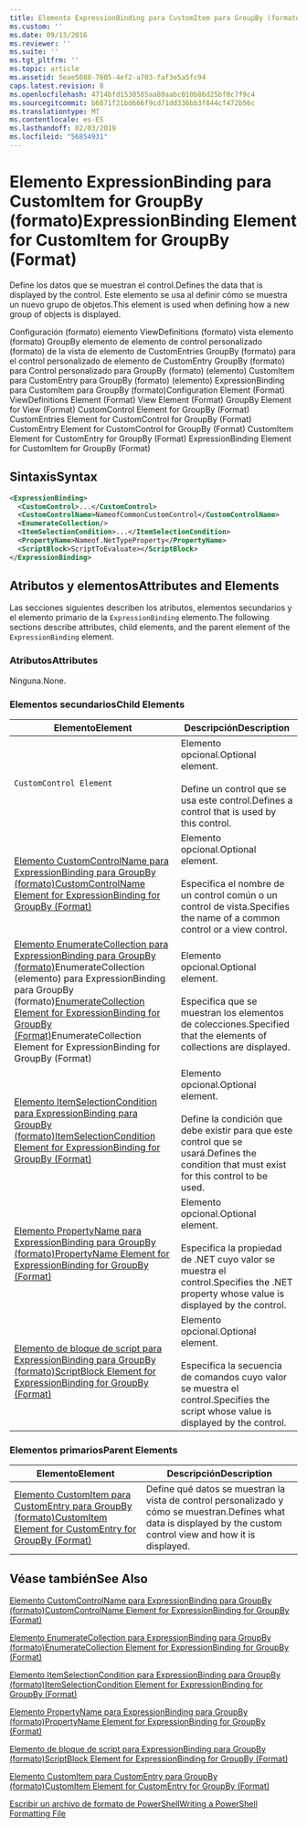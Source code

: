 ```yaml
---
title: Elemento ExpressionBinding para CustomItem para GroupBy (formato) | Microsoft Docs
ms.custom: ''
ms.date: 09/13/2016
ms.reviewer: ''
ms.suite: ''
ms.tgt_pltfrm: ''
ms.topic: article
ms.assetid: 5eae5088-7605-4ef2-a703-faf3e5a5fc94
caps.latest.revision: 8
ms.openlocfilehash: 4714bfd1530585aa80aabc010b86d25bf0c7f9c4
ms.sourcegitcommit: b6871f21bd666f9cd71dd336bb3f844cf472b56c
ms.translationtype: MT
ms.contentlocale: es-ES
ms.lasthandoff: 02/03/2019
ms.locfileid: "56854931"
---
```

# <a name="expressionbinding-element-for-customitem-for-groupby-format"></a><span data-ttu-id="88c97-102">Elemento ExpressionBinding para CustomItem for GroupBy (formato)</span><span class="sxs-lookup"><span data-stu-id="88c97-102">ExpressionBinding Element for CustomItem for GroupBy (Format)</span></span>

<span data-ttu-id="88c97-103">Define los datos que se muestran el control.</span><span class="sxs-lookup"><span data-stu-id="88c97-103">Defines the data that is displayed by the control.</span></span> <span data-ttu-id="88c97-104">Este elemento se usa al definir cómo se muestra un nuevo grupo de objetos.</span><span class="sxs-lookup"><span data-stu-id="88c97-104">This element is used when defining how a new group of objects is displayed.</span></span>

<span data-ttu-id="88c97-105">Configuración (formato) elemento ViewDefinitions (formato) vista elemento (formato) GroupBy elemento de elemento de control personalizado (formato) de la vista de elemento de CustomEntries GroupBy (formato) para el control personalizado de elemento de CustomEntry GroupBy (formato) para Control personalizado para GroupBy (formato) (elemento) CustomItem para CustomEntry para GroupBy (formato) (elemento) ExpressionBinding para CustomItem para GroupBy (formato)</span><span class="sxs-lookup"><span data-stu-id="88c97-105">Configuration Element (Format) ViewDefinitions Element (Format) View Element (Format) GroupBy Element for View (Format) CustomControl Element for GroupBy (Format) CustomEntries Element for CustomControl for GroupBy (Format) CustomEntry Element for CustomControl for GroupBy (Format) CustomItem Element for CustomEntry for GroupBy (Format) ExpressionBinding Element for CustomItem for GroupBy (Format)</span></span>

## <a name="syntax"></a><span data-ttu-id="88c97-106">Sintaxis</span><span class="sxs-lookup"><span data-stu-id="88c97-106">Syntax</span></span>

```xml
<ExpressionBinding>
  <CustomControl>...</CustomControl>
  <CustomControlName>NameofCommonCustomControl</CustomControlName>
  <EnumerateCollection/>
  <ItemSelectionCondition>...</ItemSelectionCondition>
  <PropertyName>Nameof.NetTypeProperty</PropertyName>
  <ScriptBlock>ScriptToEvaluate></ScriptBlock>
</ExpressionBinding>
```

## <a name="attributes-and-elements"></a><span data-ttu-id="88c97-107">Atributos y elementos</span><span class="sxs-lookup"><span data-stu-id="88c97-107">Attributes and Elements</span></span>

<span data-ttu-id="88c97-108">Las secciones siguientes describen los atributos, elementos secundarios y el elemento primario de la `ExpressionBinding` elemento.</span><span class="sxs-lookup"><span data-stu-id="88c97-108">The following sections describe attributes, child elements, and the parent element of the `ExpressionBinding` element.</span></span>

### <a name="attributes"></a><span data-ttu-id="88c97-109">Atributos</span><span class="sxs-lookup"><span data-stu-id="88c97-109">Attributes</span></span>

<span data-ttu-id="88c97-110">Ninguna.</span><span class="sxs-lookup"><span data-stu-id="88c97-110">None.</span></span>

### <a name="child-elements"></a><span data-ttu-id="88c97-111">Elementos secundarios</span><span class="sxs-lookup"><span data-stu-id="88c97-111">Child Elements</span></span>

|<span data-ttu-id="88c97-112">Elemento</span><span class="sxs-lookup"><span data-stu-id="88c97-112">Element</span></span>|<span data-ttu-id="88c97-113">Descripción</span><span class="sxs-lookup"><span data-stu-id="88c97-113">Description</span></span>|
|-------------|-----------------|
|`CustomControl Element`|<span data-ttu-id="88c97-114">Elemento opcional.</span><span class="sxs-lookup"><span data-stu-id="88c97-114">Optional element.</span></span><br /><br /> <span data-ttu-id="88c97-115">Define un control que se usa este control.</span><span class="sxs-lookup"><span data-stu-id="88c97-115">Defines a control that is used by this control.</span></span>|
|[<span data-ttu-id="88c97-116">Elemento CustomControlName para ExpressionBinding para GroupBy (formato)</span><span class="sxs-lookup"><span data-stu-id="88c97-116">CustomControlName Element for ExpressionBinding for GroupBy (Format)</span></span>](./customcontrolname-element-for-expressionbinding-for-groupby-format.md)|<span data-ttu-id="88c97-117">Elemento opcional.</span><span class="sxs-lookup"><span data-stu-id="88c97-117">Optional element.</span></span><br /><br /> <span data-ttu-id="88c97-118">Especifica el nombre de un control común o un control de vista.</span><span class="sxs-lookup"><span data-stu-id="88c97-118">Specifies the name of a common control or a view control.</span></span>|
|<span data-ttu-id="88c97-119">[Elemento EnumerateCollection para ExpressionBinding para GroupBy (formato)](./enumeratecollection-element-for-expressionbinding-for-groupby-format.md)EnumerateCollection (elemento) para ExpressionBinding para GroupBy (formato)</span><span class="sxs-lookup"><span data-stu-id="88c97-119">[EnumerateCollection Element for ExpressionBinding for GroupBy (Format)](./enumeratecollection-element-for-expressionbinding-for-groupby-format.md)EnumerateCollection Element for ExpressionBinding for GroupBy (Format)</span></span>|<span data-ttu-id="88c97-120">Elemento opcional.</span><span class="sxs-lookup"><span data-stu-id="88c97-120">Optional element.</span></span><br /><br /> <span data-ttu-id="88c97-121">Especifica que se muestran los elementos de colecciones.</span><span class="sxs-lookup"><span data-stu-id="88c97-121">Specified that the elements of collections are displayed.</span></span>|
|[<span data-ttu-id="88c97-122">Elemento ItemSelectionCondition para ExpressionBinding para GroupBy (formato)</span><span class="sxs-lookup"><span data-stu-id="88c97-122">ItemSelectionCondition Element for ExpressionBinding for GroupBy (Format)</span></span>](./itemselectioncondition-element-for-expressionbinding-for-groupby-format.md)|<span data-ttu-id="88c97-123">Elemento opcional.</span><span class="sxs-lookup"><span data-stu-id="88c97-123">Optional element.</span></span><br /><br /> <span data-ttu-id="88c97-124">Define la condición que debe existir para que este control que se usará.</span><span class="sxs-lookup"><span data-stu-id="88c97-124">Defines the condition that must exist for this control to be used.</span></span>|
|[<span data-ttu-id="88c97-125">Elemento PropertyName para ExpressionBinding para GroupBy (formato)</span><span class="sxs-lookup"><span data-stu-id="88c97-125">PropertyName Element for ExpressionBinding for GroupBy (Format)</span></span>](./propertyname-element-for-expressionbinding-for-groupby-format.md)|<span data-ttu-id="88c97-126">Elemento opcional.</span><span class="sxs-lookup"><span data-stu-id="88c97-126">Optional element.</span></span><br /><br /> <span data-ttu-id="88c97-127">Especifica la propiedad de .NET cuyo valor se muestra el control.</span><span class="sxs-lookup"><span data-stu-id="88c97-127">Specifies the .NET property whose value is displayed by the control.</span></span>|
|[<span data-ttu-id="88c97-128">Elemento de bloque de script para ExpressionBinding para GroupBy (formato)</span><span class="sxs-lookup"><span data-stu-id="88c97-128">ScriptBlock Element for ExpressionBinding for GroupBy (Format)</span></span>](./scriptblock-element-for-expressionbinding-for-groupby-format.md)|<span data-ttu-id="88c97-129">Elemento opcional.</span><span class="sxs-lookup"><span data-stu-id="88c97-129">Optional element.</span></span><br /><br /> <span data-ttu-id="88c97-130">Especifica la secuencia de comandos cuyo valor se muestra el control.</span><span class="sxs-lookup"><span data-stu-id="88c97-130">Specifies the script whose value is displayed by the control.</span></span>|

### <a name="parent-elements"></a><span data-ttu-id="88c97-131">Elementos primarios</span><span class="sxs-lookup"><span data-stu-id="88c97-131">Parent Elements</span></span>

|<span data-ttu-id="88c97-132">Elemento</span><span class="sxs-lookup"><span data-stu-id="88c97-132">Element</span></span>|<span data-ttu-id="88c97-133">Descripción</span><span class="sxs-lookup"><span data-stu-id="88c97-133">Description</span></span>|
|-------------|-----------------|
|[<span data-ttu-id="88c97-134">Elemento CustomItem para CustomEntry para GroupBy (formato)</span><span class="sxs-lookup"><span data-stu-id="88c97-134">CustomItem Element for CustomEntry for GroupBy (Format)</span></span>](./customitem-element-for-customentry-for-groupby-format.md)|<span data-ttu-id="88c97-135">Define qué datos se muestran la vista de control personalizado y cómo se muestran.</span><span class="sxs-lookup"><span data-stu-id="88c97-135">Defines what data is displayed by the custom control view and how it is displayed.</span></span>|

## <a name="see-also"></a><span data-ttu-id="88c97-136">Véase también</span><span class="sxs-lookup"><span data-stu-id="88c97-136">See Also</span></span>

[<span data-ttu-id="88c97-137">Elemento CustomControlName para ExpressionBinding para GroupBy (formato)</span><span class="sxs-lookup"><span data-stu-id="88c97-137">CustomControlName Element for ExpressionBinding for GroupBy (Format)</span></span>](./customcontrolname-element-for-expressionbinding-for-groupby-format.md)

[<span data-ttu-id="88c97-138">Elemento EnumerateCollection para ExpressionBinding para GroupBy (formato)</span><span class="sxs-lookup"><span data-stu-id="88c97-138">EnumerateCollection Element for ExpressionBinding for GroupBy (Format)</span></span>](./enumeratecollection-element-for-expressionbinding-for-groupby-format.md)

[<span data-ttu-id="88c97-139">Elemento ItemSelectionCondition para ExpressionBinding para GroupBy (formato)</span><span class="sxs-lookup"><span data-stu-id="88c97-139">ItemSelectionCondition Element for ExpressionBinding for GroupBy (Format)</span></span>](./itemselectioncondition-element-for-expressionbinding-for-groupby-format.md)

[<span data-ttu-id="88c97-140">Elemento PropertyName para ExpressionBinding para GroupBy (formato)</span><span class="sxs-lookup"><span data-stu-id="88c97-140">PropertyName Element for ExpressionBinding for GroupBy (Format)</span></span>](./propertyname-element-for-expressionbinding-for-groupby-format.md)

[<span data-ttu-id="88c97-141">Elemento de bloque de script para ExpressionBinding para GroupBy (formato)</span><span class="sxs-lookup"><span data-stu-id="88c97-141">ScriptBlock Element for ExpressionBinding for GroupBy (Format)</span></span>](./scriptblock-element-for-expressionbinding-for-groupby-format.md)

[<span data-ttu-id="88c97-142">Elemento CustomItem para CustomEntry para GroupBy (formato)</span><span class="sxs-lookup"><span data-stu-id="88c97-142">CustomItem Element for CustomEntry for GroupBy (Format)</span></span>](./customitem-element-for-customentry-for-groupby-format.md)

[<span data-ttu-id="88c97-143">Escribir un archivo de formato de PowerShell</span><span class="sxs-lookup"><span data-stu-id="88c97-143">Writing a PowerShell Formatting File</span></span>](./writing-a-powershell-formatting-file.md)
